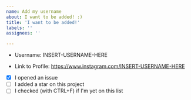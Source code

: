 ```yaml
---
name: Add my username
about: I want to be added! :)
title: 'I want to be added!'
labels: ''
assignees: ''

---
```


- Username: INSERT-USERNAME-HERE
  
- Link to Profile: https://www.instagram.com/INSERT-USERNAME-HERE

- [x] I opened an issue
- [ ] I added a star on this project
- [ ] I checked (with CTRL+F) if I'm yet on this list
